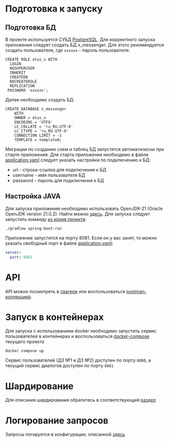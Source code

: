 # Подготовка к запуску

## Подготовка БД

В проекте используется СУБД [PostgreSQL](https://www.postgresql.org/download/). Для корректного запуска приложения следует
создать БД x_messenger. Для этого рекомендуется создать пользователя, где `хххххх` - пароль пользователя:
```postgres-psql
CREATE ROLE otus_x WITH
  LOGIN
  NOSUPERUSER
  INHERIT
  CREATEDB
  NOCREATEROLE
  REPLICATION
 PASSWORD 'xxxxxx';
```
Далее необходимо создать БД:
```postgres-psql
CREATE DATABASE x_messenger
    WITH
    OWNER = otus_x
    ENCODING = 'UTF8'
    LC_COLLATE = 'ru_RU.UTF-8'
    LC_CTYPE = 'ru_RU.UTF-8'
    CONNECTION LIMIT = -1
    TEMPLATE = template0;
```
Миграции по созданию схем и таблиц БД запустятся автоматически при старте приложения.
Для старта приложения необходимо в файле [application.yaml](src/main/resources/application.yaml)
следует указать настройки по подключению к БД:
* url - строка-ссылка для подключения к БД
* username - имя пользователя БД
* password - пароль для подключения к БД

## Настройка JAVA

Для запуска приложения необходимо использовать OpenJDK-21 (Oracle OpenJDK version 21.0.2).
Найти можно [здесь](https://jdk.java.net/21/).
Для запуска следует запустить команду [из корня проекта](.):
```
./gradlew spring-boot:run
```

Приложение запустится на порту 8081. Если он у вас занят, то
можно указать свободный порт в файле [application.yaml](src/main/resources/application.yaml):
```yaml
server:
  port: 8081
```

# API
API можно посмотреть в [свагере](http://localhost:8081/swagger-ui/index.html#/) или воспользоваться [postman-коллекцией](postman).

# Запуск в контейнерах

Для запуска с использованием docker необходимо запустить сервис пользователей в контейнерах и воспользоваться
[docker-compose](docker-compose.yaml) текущего проекта
```shell
docker compose up
```

Сервис пользователей (ДЗ №1 и ДЗ №2) доступен по порту `8080`, а текущий сервис диалогов доступен по порту `8081`

# Шардирование

Для описания шардирования обратитесь в соответствующий [раздел](docker/sharding/README.md)

# Логирование запросов

Запросы логируется в конфигурации, описанной [здесь](docker/end-to-end-logs/README.md)
